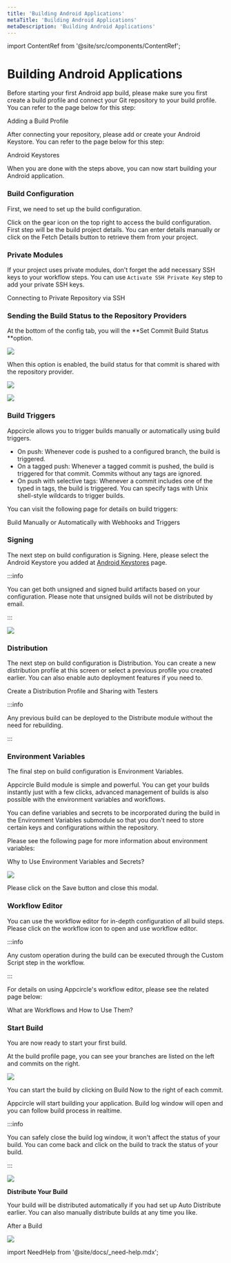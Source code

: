 ```yaml
---
title: 'Building Android Applications'
metaTitle: 'Building Android Applications'
metaDescription: 'Building Android Applications'
---
```


import ContentRef from '@site/src/components/ContentRef';

# Building Android Applications

Before starting your first Android app build, please make sure you first create a build profile and connect your Git repository to your build profile. You can refer to the page below for this step:

<ContentRef url="../../build/adding-a-build-profile">Adding a Build Profile</ContentRef>

After connecting your repository, please add or create your Android Keystore. You can refer to the page below for this step:

<ContentRef url="../../signing-identities/android-keystores">Android Keystores</ContentRef>

When you are done with the steps above, you can now start building your Android application.

### Build Configuration

First, we need to set up the build configuration.

Click on the gear icon on the top right to access the build configuration. First step will be the build project details. You can enter details manually or click on the Fetch Details button to retrieve them from your project.

### Private Modules

If your project uses private modules, don't forget the add necessary SSH keys to your workflow steps. You can use `Activate SSH Private Key` step to add your private SSH keys.

<ContentRef url="../adding-a-build-profile/connecting-to-private-repository-via-ssh">Connecting to Private Repository via SSH</ContentRef>

### Sending the Build Status to the Repository Providers

At the bottom of the config tab, you will the **Set Commit Build Status **option.

![](<https://cdn.appcircle.io/docs/assets/image (8).png>)

When this option is enabled, the build status for that commit is shared with the repository provider.

![](<https://cdn.appcircle.io/docs/assets/image (213).png>)

![](https://cdn.appcircle.io/docs/assets/appcircle-github-commit-status-pass.png)

### Build Triggers

Appcircle allows you to trigger builds manually or automatically using build triggers.

- On push: Whenever code is pushed to a configured branch, the build is triggered.
- On a tagged push: Whenever a tagged commit is pushed, the build is triggered for that commit. Commits without any tags are ignored.
- On push with selective tags: Whenever a commit includes one of the typed in tags, the build is triggered. You can specify tags with Unix shell-style wildcards to trigger builds.

You can visit the following page for details on build triggers:

<ContentRef url="../build-manually-or-with-triggers">
  Build Manually or Automatically with Webhooks and Triggers
</ContentRef>

###

### Signing

The next step on build configuration is Signing. Here, please select the Android Keystore you added at [Android Keystores](../../signing-identities/android-keystores.md) page.

:::info

You can get both unsigned and signed build artifacts based on your configuration. Please note that unsigned builds will not be distributed by email.

:::

![](https://cdn.appcircle.io/docs/assets/android-config.png)

###

### Distribution

The next step on build configuration is Distribution. You can create a new distribution profile at this screen or select a previous profile you created earlier. You can also enable auto deployment features if you need to.

<ContentRef url="../../distribute/create-or-select-a-distribution-profile">
  Create a Distribution Profile and Sharing with Testers
</ContentRef>

:::info

Any previous build can be deployed to the Distribute module without the need for rebuilding.

:::

###

### Environment Variables

The final step on build configuration is Environment Variables.

Appcircle Build module is simple and powerful. You can get your builds instantly just with a few clicks, advanced management of builds is also possible with the environment variables and workflows.

You can define variables and secrets to be incorporated during the build in the Environment Variables submodule so that you don't need to store certain keys and configurations within the repository.

Please see the following page for more information about environment variables:

<ContentRef url="../../environment-variables/why-to-use-environment-variables-and-secrets">
  Why to Use Environment Variables and Secrets?
</ContentRef>

![](https://cdn.appcircle.io/docs/assets/android-env.png)

Please click on the Save button and close this modal.

###

### Workflow Editor

You can use the workflow editor for in-depth configuration of all build steps. Please click on the workflow icon to open and use workflow editor.

:::info

Any custom operation during the build can be executed through the Custom Script step in the workflow.

:::

For details on using Appcircle's workflow editor, please see the related page below:

<ContentRef url="../../workflows/why-to-use-workflows">What are Workflows and How to Use Them?</ContentRef>

###

### Start Build

You are now ready to start your first build.

At the build profile page, you can see your branches are listed on the left and commits on the right.

![](https://cdn.appcircle.io/docs/assets/android-build.png)

You can start the build by clicking on Build Now to the right of each commit.

Appcircle will start building your application. Build log window will open and you can follow build process in realtime.

:::info

You can safely close the build log window, it won't affect the status of your build. You can come back and click on the build to track the status of your build.

:::

![](https://cdn.appcircle.io/docs/assets/04-18-Build-Building.jpg)

**Distribute Your Build**

Your build will be distributed automatically if you had set up Auto Distribute earlier. You can also manually distribute builds at any time you like.

<ContentRef url="../../build/after-a-build">After a Build</ContentRef>

![](https://cdn.appcircle.io/docs/assets/android-distribute.png)

import NeedHelp from '@site/docs/\_need-help.mdx';

<NeedHelp />
